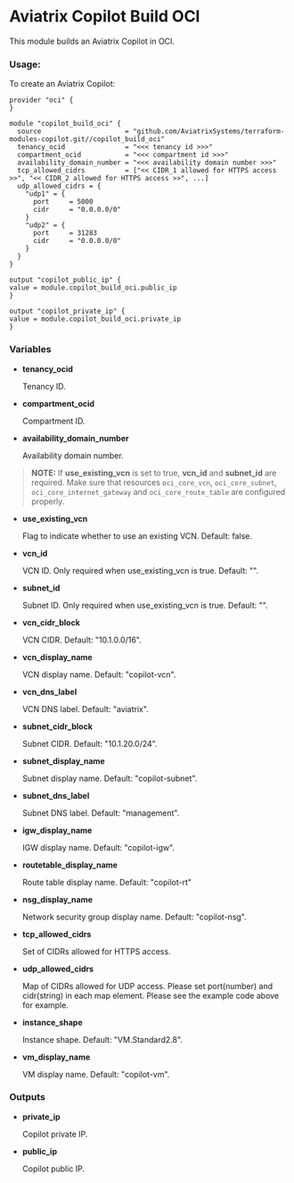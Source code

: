 # Aviatrix Copilot Build OCI

This module builds an Aviatrix Copilot in OCI.

### Usage:

To create an Aviatrix Copilot:

```
provider "oci" {
}

module "copilot_build_oci" {
  source                     = "github.com/AviatrixSystems/terraform-modules-copilot.git//copilot_build_oci"
  tenancy_ocid               = "<<< tenancy id >>>"
  compartment_ocid           = "<<< compartment id >>>"
  availability_domain_number = "<<< availability domain number >>>"
  tcp_allowed_cidrs          = ["<< CIDR_1 allowed for HTTPS access >>", "<< CIDR_2 allowed for HTTPS access >>", ...]
  udp_allowed_cidrs = {
    "udp1" = {
      port     = 5000
      cidr     = "0.0.0.0/0"
    }
    "udp2" = {
      port     = 31283
      cidr     = "0.0.0.0/0"
    }
  }
}

output "copilot_public_ip" {
value = module.copilot_build_oci.public_ip
}

output "copilot_private_ip" {
value = module.copilot_build_oci.private_ip
}
```

### Variables

- **tenancy_ocid**

  Tenancy ID.

- **compartment_ocid**

  Compartment ID.

- **availability_domain_number**

  Availability domain number.

> **NOTE:** If **use_existing_vcn** is set to true, **vcn_id** and **subnet_id** are required. Make sure that resources `oci_core_vcn`, `oci_core_subnet`, `oci_core_internet_gateway` and `oci_core_route_table` are configured properly.

- **use_existing_vcn**

  Flag to indicate whether to use an existing VCN. Default: false.

- **vcn_id**

  VCN ID. Only required when use_existing_vcn is true. Default: "".

- **subnet_id**

  Subnet ID. Only required when use_existing_vcn is true. Default: "".

- **vcn_cidr_block**

  VCN CIDR. Default: "10.1.0.0/16".

- **vcn_display_name**

  VCN display name. Default: "copilot-vcn".

- **vcn_dns_label**

  VCN DNS label. Default: "aviatrix".

- **subnet_cidr_block**

  Subnet CIDR. Default: "10.1.20.0/24".

- **subnet_display_name**

  Subnet display name. Default: "copilot-subnet".

- **subnet_dns_label**

  Subnet DNS label. Default: "management".

- **igw_display_name**

  IGW display name. Default: "copilot-igw".

- **routetable_display_name**

  Route table display name. Default: "copilot-rt"

- **nsg_display_name**

  Network security group display name. Default: "copilot-nsg".

- **tcp_allowed_cidrs**

  Set of CIDRs allowed for HTTPS access.

- **udp_allowed_cidrs**

  Map of CIDRs allowed for UDP access. Please set port(number) and cidr(string) in each map element. Please see the example code above for example.

- **instance_shape**

  Instance shape. Default: "VM.Standard2.8".

- **vm_display_name**

  VM display name. Default: "copilot-vm".

### Outputs

- **private_ip**

  Copilot private IP.

- **public_ip**

  Copilot public IP.
